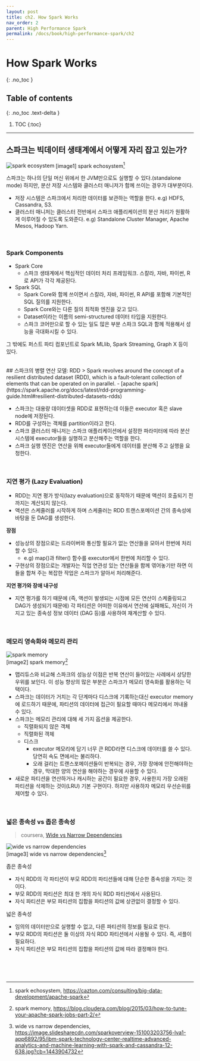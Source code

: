 ```yaml
---
layout: post
title: ch2. How Spark Works
nav_order: 2
parent: High Performance Spark
permalink: /docs/book/high-performance-spark/ch2
---
```


# How Spark Works
{: .no_toc }

## Table of contents
{: .no_toc .text-delta }

1. TOC
{:toc}

---

## 스파크는 빅데이터 생태계에서 어떻게 자리 잡고 있는가?

![spark ecosystem](https://cazton.com/Content/images/consulting/apache-spark-consulting/apache-spark-ecosystem.jpg)
[image1] spark echosystem[^1]


스파크는 하나의 단일 머신 위에서 한 JVM만으로도 실행할 수 있다.(standalone mode) 하지만, 분산 저장 시스템와 클러스터 매니저가 함께 쓰이는 경우가 대부분이다.
- 저장 시스템은 스파크에서 처리한 데이터를 보관하는 역할을 한다. e.g) HDFS, Cassandra, S3.
- 클러스터 매니저는 클러스터 전반에서 스파크 애플리케이션의 분산 처리가 원활하게 이루어질 수 있도록 도와준다. e.g) Standalone Cluster Manager, Apache Mesos, Hadoop Yarn.

<br>

### Spark Components
- Spark Core
  - 스파크 생태계에서 핵심적인 데이터 처리 프레임워크. 스칼라, 자바, 파이썬, R로 API가 각각 제공된다.
- Spark SQL
  - Spark Core와 함께 쓰이면서 스칼라, 자바, 파이썬, R API를 포함해 기본적인 SQL 질의를 지원한다.
  - Spark Core와는 다른 질의 최적화 엔진을 갖고 있다.
  - Dataset이라는 이름의 semi-structured 데이터 타입을 지원한다.
  - 스파크 코어만으로 할 수 있는 일도 많은 부분 스파크 SQL과 함께 적용해서 성능을 극대화시킬 수 있다.

그 밖에도 퍼스트 파티 컴포넌트로 Spark MLlib, Spark Streaming, Graph X 등이 있다.

<br>
## 스파크의 병렬 연산 모델: RDD
> Spark revolves around the concept of a resilient distributed dataset (RDD), which is a fault-tolerant collection of elements that can be operated on in parallel. - [apache spark](https://spark.apache.org/docs/latest/rdd-programming-guide.html#resilient-distributed-datasets-rdds)

- 스파크는 대용량 데이터셋을 RDD로 표현하는데 이들은 executor 혹은 slave node에 저장된다.
- RDD를 구성하는 객체를 partition이라고 한다.
- 스파크 클러스터 매니저는 스파크 애플리케이션에서 설정한 파라미터에 따라 분산 시스템에 executor들을 실행하고 분산해주는 역할을 한다.
- 스파크 실행 엔진은 연산을 위해 executor들에게 데이터를 분산해 주고 실행을 요청한다.

<br>

### 지연 평가 (Lazy Evaluation)
- RDD는 지연 평가 방식(lazy evaluation)으로 동작하기 때문에 액션이 호출되기 전까지는 계산되지 않는다.
- 액션은 스케줄러를 시작하게 하며 스케줄러는 RDD 트랜스포메이션 간의 종속성에 바탕을 둔 DAG를 생성한다. 

**장점**
- 성능상의 장점으로는 드라이버와 통신할 필요가 없는 연산들을 모아서 한번에 처리할 수 있다.
  - e.g) map()과 filter() 함수를 executor에서 한번에 처리할 수 있다.
- 구현상의 장점으로는 개발자는 직업 연관성 있는 연산들을 함께 엮어놓기만 하면 이들을 합쳐 주는 복잡한 작업은 스파크가 알아서 처리해준다.

**지연 평가와 장애 내구성**
- 지연 평가를 하기 때문에 (즉, 액션이 발생되는 시점에 모든 연산이 스케줄링되고 DAG가 생성되기 때문에) 각 파티션은 어떠한 이유에서 연산에 실패해도, 자신이 가지고 있는 종속성 정보 데이터 (DAG 등)를 사용하여 재계산할 수 있다.

<br>

### 메모리 영속화와 메모리 관리
![spark memory](https://blog.cloudera.com/wp-content/uploads/2015/03/spark-tuning2-f1.png)  
[image2] spark memory[^2]

- 맵리듀스와 비교해 스파크의 성능상 이점은 반복 연산이 들어있는 사례에서 상당한 우위를 보인다. 이 성능 향상의 많은 부분은 스파크가 메모리 영속화를 활용하는 덕택이다.  
- 스파크는 데이터가 거치는 각 단계마다 디스크에 기록하는대신 executor memory에 로드하기 때문에, 파티션의 데이터에 접근이 필요할 때마다 메모리에서 꺼내올 수 있다.  
- 스파크는 메모리 관리에 대해 세 가지 옵션을 제공한다.
  - 직렬화되지 않은 객체
  - 직렬화된 객체
  - 디스크
    - executor 메모리에 담기 너무 큰 RDD라면 디스크에 데이터를 쓸 수 있다. 당연히 속도 면에서는 불리하다.
    - 오래 걸리는 트랜스포메이션들이 반복되는 경우, 가장 장애에 안전해야하는 경우, 막대한 양의 연산을 해야하는 경우에 사용할 수 있다.
- 새로운 파티션을 연산하거나 캐시하는 공간이 필요한 경우, 사용한지 가장 오래된 파티션을 삭제하는 것이(LRU) 기본 구현이다. 하지만 사용하자 메모리 우선순위를 제어할 수 있다.

<br>

### 넓은 종속성 vs 좁은 종속성
> coursera, [Wide vs Narrow Dependencies](https://www.coursera.org/lecture/scala-spark-big-data/wide-vs-narrow-dependencies-shGAX)

![wide vs narrow dependencies](https://image.slidesharecdn.com/sparkoverview-151003203756-lva1-app6892/95/ibm-spark-technology-center-realtime-advanced-analytics-and-machine-learning-with-spark-and-cassandra-12-638.jpg?cb=1443904732)  
[image3] wide vs narrow dependencies[^3]

좁은 종속성
- 자식 RDD의 각 파티션이 부모 RDD의 파티션들에 대해 단순한 종속성을 가지는 것이다.
- 부모 RDD의 파티션은 최대 한 개의 자식 RDD 파티션에서 사용된다.
- 자식 파티션은 부모 파티션의 집합을 파티션의 값에 상관없이 결정할 수 있다.

넓은 종속성
- 임의의 데이터만으로 실행할 수 없고, 다른 파티션의 정보를 필요로 한다.
- 부모 RDD의 파티션은 둘 이상의 자식 RDD 파티션에서 사용될 수 있다. 즉, 셔플이 필요하다.
- 자식 파티션은 부모 파티션의 집합을 파티션의 값에 따라 결정해야 한다.





<br><br><br>

[^1]: spark echosystem, https://cazton.com/consulting/big-data-development/apache-spark
[^2]: spark memory, https://blog.cloudera.com/blog/2015/03/how-to-tune-your-apache-spark-jobs-part-2/
[^3]: wide vs narrow dependencies, https://image.slidesharecdn.com/sparkoverview-151003203756-lva1-app6892/95/ibm-spark-technology-center-realtime-advanced-analytics-and-machine-learning-with-spark-and-cassandra-12-638.jpg?cb=1443904732